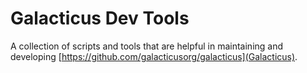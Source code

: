 # Galacticus Dev Tools

A collection of scripts and tools that are helpful in maintaining and developing [https://github.com/galacticusorg/galacticus](Galacticus).
